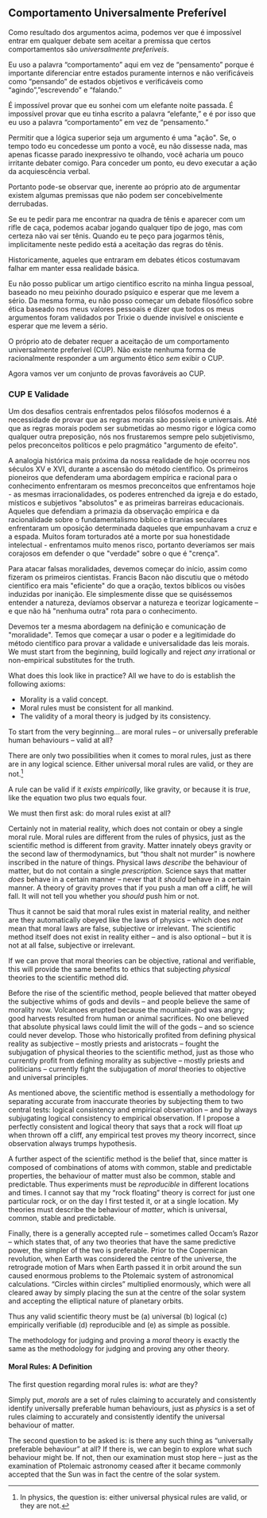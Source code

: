 ## Comportamento Universalmente Preferível

Como resultado dos argumentos acima, podemos ver que é impossível entrar em qualquer debate sem aceitar a premissa que certos comportamentos são *universalmente preferíveis*.

Eu uso a palavra “comportamento” aqui em vez de “pensamento” porque é importante diferenciar entre estados puramente internos e não verificáveis como “pensando” de estados objetivos e verificáveis como “agindo”,”escrevendo” e “falando.”

É impossível provar que eu sonhei com um elefante noite passada. É impossível provar que eu tinha escrito a palavra “elefante,” e é por isso que eu uso a palavra “comportamento” em vez de “pensamento.”

Permitir que a lógica superior seja um argumento é uma "ação". Se, o tempo todo eu concedesse um ponto a você, eu não dissesse nada, mas apenas ficasse parado inexpressivo te olhando, você acharia um pouco irritante debater comigo. Para conceder um ponto, eu devo executar a ação da acquiescência verbal.

Portanto pode-se observar que, inerente ao próprio ato de argumentar existem algumas premissas que não podem ser concebivelmente derrubadas.

Se eu te pedir para me encontrar na quadra de tênis e aparecer com um rifle de caça, podemos acabar jogando qualquer tipo de jogo, mas com certeza não vai ser tênis. Quando eu te peço para jogarmos tênis, implicitamente neste pedido está a aceitação das regras do tênis.

Historicamente, aqueles que entraram em debates éticos costumavam falhar em manter essa realidade básica.

Eu não posso publicar um artigo científico escrito na minha lingua pessoal, baseado no meu peixinho dourado psíquico e esperar que me levem a sério. Da mesma forma, eu não posso começar um debate filosófico sobre ética baseado nos meus valores pessoais e dizer que todos os meus argumentos foram validados por Trixie o duende invisível e onisciente e esperar que me levem a sério.

O próprio ato de debater requer a aceitação de um comportamento universalmente preferível (CUP). Não existe nenhuma forma de racionalmente responder a um argumento êtico *sem* exibir o CUP.

Agora vamos ver um conjunto de provas favoráveis ao CUP.

### CUP E Validade

Um dos desafios centrais enfrentados pelos filósofos modernos é a necessidade de provar que as regras morais são possíveis e universais. Até que as regras morais podem ser submetidas ao mesmo rigor e lógica como qualquer outra preposição, nós nos frustaremos sempre pelo subjetivismo, pelos preconceitos políticos e pelo pragmático "argumento de efeito".

A analogia histórica mais próxima da nossa realidade de hoje ocorreu nos séculos XV e XVI, durante a ascensão do método científico. Os primeiros pioneiros que defenderam uma abordagem empírica e racional para o conhecimento enfrentaram os mesmos preconceitos que enfrentamos hoje - as mesmas irracionalidades, os poderes entrenched da igreja e do estado, místicos e subjetivos "absolutos" e as primeiras barreiras educacionais. Aqueles que defendiam a primazia da observação empírica e da racionalidade sobre o fundamentalismo bíblico e tiranias seculares enfrentaram um oposição determinada daqueles que empunhavam a cruz e a espada. Muitos foram torturados até a morte por sua honestidade intelectual - enfrentamos muito menos risco, portanto deveríamos ser mais corajosos em defender o que "verdade" sobre o que é "crença".

Para atacar falsas moralidades, devemos começar do início, assim como fizeram os primeiros cientistas. Francis Bacon não discutiu que o método científico era mais "eficiente" do que a oração, textos bíblicos ou visões induzidas por inanição. Ele simplesmente disse que se quiséssemos entender a natureza, devíamos observar a natureza e teorizar logicamente – e que não há "nenhuma outra" rota para o conhecimento.

Devemos ter a mesma abordagem na definição e comunicação de "moralidade". Temos que começar a usar o poder e a legitimidade do método científico para provar a validade e universalidade das leis morais. We must start from the beginning, build logically and reject *any* irrational or non-empirical substitutes for the truth.

What does this look like in practice? All we have to do is establish the following axioms:

- Morality is a valid concept.
- Moral rules must be consistent for all mankind.
- The validity of a moral theory is judged by its consistency.

To start from the very beginning… are moral rules – or universally preferable human behaviours – valid at all?

There are only two possibilities when it comes to moral rules, just as there are in any logical science. Either universal moral rules are valid, or they are not.[^6]

A rule can be valid if it *exists empirically*, like gravity, or because it is *true*, like the equation two plus two equals four.

We must then first ask: do moral rules exist at all?

Certainly not in material reality, which does not contain or obey a single moral rule. Moral rules are different from the rules of physics, just as the scientific method is different from gravity. Matter innately obeys gravity or the second law of thermodynamics, but “thou shalt not murder” is nowhere inscribed in the nature of things. Physical laws *describe* the behaviour of matter, but do not contain a single *prescription*. Science says that matter *does* behave in a certain manner – never that it *should* behave in a certain manner. A theory of gravity proves that if you push a man off a cliff, he will fall. It will not tell you whether you *should* push him or not.

Thus it cannot be said that moral rules exist in material reality, and neither are they automatically obeyed like the laws of physics – which does *not* mean that moral laws are false, subjective or irrelevant. The scientific method itself does not exist in reality either – and is also optional – but it is not at all false, subjective or irrelevant.

If we can prove that moral theories can be objective, rational and verifiable, this will provide the same benefits to ethics that subjecting *physical* theories to the scientific method did.

Before the rise of the scientific method, people believed that matter obeyed the subjective whims of gods and devils – and people believe the same of morality now. Volcanoes erupted because the mountain-god was angry; good harvests resulted from human or animal sacrifices. No one believed that absolute physical laws could limit the will of the gods – and so science could never develop. Those who historically profited from defining physical reality as subjective – mostly priests and aristocrats – fought the subjugation of physical theories to the scientific method, just as those who currently profit from defining morality as subjective – mostly priests and politicians – currently fight the subjugation of *moral* theories to objective and universal principles.

As mentioned above, the scientific method is essentially a methodology for separating accurate from inaccurate theories by subjecting them to two central tests: logical consistency and empirical observation – and by always subjugating logical consistency to empirical observation. If I propose a perfectly consistent and logical theory that says that a rock will float *up* when thrown off a cliff, any empirical test proves my theory incorrect, since observation always trumps hypothesis.

A further aspect of the scientific method is the belief that, since matter is composed of combinations of atoms with common, stable and predictable properties, the behaviour of matter must also be common, stable and predictable. Thus experiments must be *reproducible* in different locations and times. I cannot say that my “rock floating” theory is correct for just one particular rock, or on the day I first tested it, or at a single location. My theories must describe the behaviour of *matter*, which is universal, common, stable and predictable.

Finally, there is a generally accepted rule – sometimes called Occam’s Razor – which states that, of any two theories that have the same predictive power, the simpler of the two is preferable. Prior to the Copernican revolution, when Earth was considered the centre of the universe, the retrograde motion of Mars when Earth passed it in orbit around the sun caused enormous problems to the Ptolemaic system of astronomical calculations. “Circles within circles” multiplied enormously, which were all cleared away by simply placing the sun at the centre of the solar system and accepting the elliptical nature of planetary orbits.

Thus any valid scientific theory must be (a) universal (b) logical (c) empirically verifiable (d) reproducible and (e) as simple as possible.

The methodology for judging and proving a *moral* theory is exactly the same as the methodology for judging and proving any other theory.

#### Moral Rules: A Definition

The first question regarding moral rules is: *what* are they?

Simply put, *morals* are a set of rules claiming to accurately and consistently identify universally preferable human behaviours, just as *physics* is a set of rules claiming to accurately and consistently identify the universal behaviour of matter.

The second question to be asked is: is there any such thing as “universally preferable behaviour” at all? If there is, we can begin to explore what such behaviour might be. If not, then our examination must stop here – just as the examination of Ptolemaic astronomy ceased after it became commonly accepted that the Sun was in fact the centre of the solar system.

[^6]: In physics, the question is: either universal physical rules are valid, or they are not.